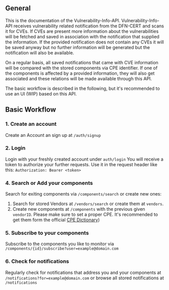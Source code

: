 ## General
This is the documentation of the Vulnerability-Info-API.
Vulnerability-Info-API receives vulnerability related notification from the DFN-CERT and scans it for CVEs. If CVEs are present more information about the vulnerabilities will be fetched and saved in association with the notification that supplied the information. If the provided notification does not contain any CVEs it will be saved anyway but no further information will be generated but the notification will also be available.

On a regular basis, all saved notifications that came with CVE information will be compared with the stored components via CPE identifier. If one of the components is affected by a provided information, they will also get associated and these relations will be made available through this API.

The basic workflow is described in the following, but it's recommended to use an UI (WIP) based on this API.

## Basic Workflow

### 1. Create an account
Create an Account an sign up at `/auth/signup`

### 2. Login
Login with your freshly created account under `auth/login`
You will receive a token to authorize your further requests. Use it in the request header like this:  `Authorization: Bearer <token>`

### 4. Search or Add your components
Search for exiting components via `/components/search` or create new ones:
1. Search for stored Vendors at `/vendors/search` or create them at `vendors`.
2. Create new components at `/components` with the previous given `vendorID`. Please make sure to set a proper CPE. It's recommended to get them form the official [CPE Dictionary](https://nvd.nist.gov/products/cpe/search))

### 5. Subscribe to your components
Subscribe to the components you like to monitor via  `/components/{id}/subscribe?user=example@domain.com`

### 6. Check for notifications
Regularly check for notifications that address you and your components at `/notifications?for=example@domain.com` or browse all stored notifications at `/notifications`
